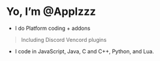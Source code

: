 # Yo, I’m @Applzzz
- I do Platform coding + addons
> Including Discord Vencord plugins

- I code in JavaScript, Java, C and C++, Python, and Lua. 
<!---
Applzzz/Applzzz is a ✨ special ✨ repository because its `README.md` (this file) appears on your GitHub profile.
You can click the Preview link to take a look at your changes.
--->
